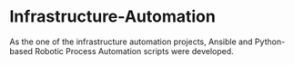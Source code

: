 # Infrastructure-Automation
As the one of the infrastructure automation projects, Ansible and Python-based Robotic Process Automation scripts were developed.
